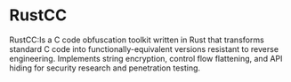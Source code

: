 # RustCC
RustCC:Is a C code obfuscation toolkit written in Rust that transforms standard C code into functionally-equivalent versions resistant to reverse engineering. Implements string encryption, control flow flattening, and API hiding for security research and penetration testing.
